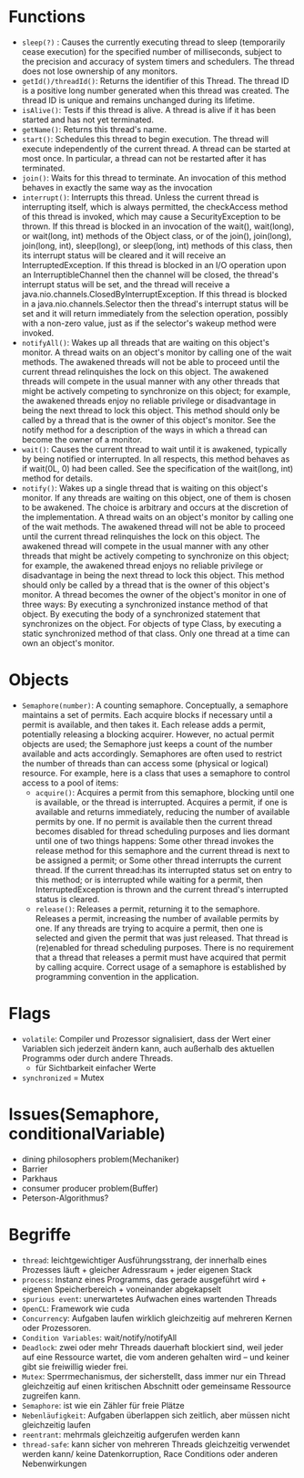 # Functions
- `sleep(?)` : Causes the currently executing thread to sleep (temporarily cease execution) for the specified number of milliseconds, subject to the precision and accuracy of system timers and schedulers. The thread does not lose ownership of any monitors.
- `getId()/threadId()`: Returns the identifier of this Thread. The thread ID is a positive long number generated when this thread was created. The thread ID is unique and remains unchanged during its lifetime.
- `isAlive()`: Tests if this thread is alive. A thread is alive if it has been started and has not yet terminated.
- `getName()`: Returns this thread's name.
- `start()`: Schedules this thread to begin execution. The thread will execute independently of the current thread. A thread can be started at most once. In particular, a thread can not be restarted after it has terminated.
- `join()`: Waits for this thread to terminate. An invocation of this method behaves in exactly the same way as the invocation
- `interrupt()`: Interrupts this thread. Unless the current thread is interrupting itself, which is always permitted, the checkAccess method of this thread is invoked, which may cause a SecurityException to be thrown. If this thread is blocked in an invocation of the wait(), wait(long), or wait(long, int) methods of the Object class, or of the join(), join(long), join(long, int), sleep(long), or sleep(long, int) methods of this class, then its interrupt status will be cleared and it will receive an InterruptedException. If this thread is blocked in an I/O operation upon an InterruptibleChannel then the channel will be closed, the thread's interrupt status will be set, and the thread will receive a java.nio.channels.ClosedByInterruptException.  If this thread is blocked in a java.nio.channels.Selector then the thread's interrupt status will be set and it will return immediately from the selection operation, possibly with a non-zero value, just as if the selector's wakeup method were invoked.
- `notifyAll()`: Wakes up all threads that are waiting on this object's monitor. A thread waits on an object's monitor by calling one of the wait methods.  The awakened threads will not be able to proceed until the current thread relinquishes the lock on this object. The awakened threads will compete in the usual manner with any other threads that might be actively competing to synchronize on this object; for example, the awakened threads enjoy no reliable privilege or disadvantage in being the next thread to lock this object.  This method should only be called by a thread that is the owner of this object's monitor. See the notify method for a description of the ways in which a thread can become the owner of a monitor.
- `wait()`: Causes the current thread to wait until it is awakened, typically by being notified or interrupted.  In all respects, this method behaves as if wait(0L, 0) had been called. See the specification of the wait(long, int) method for details.
- `notify()`: Wakes up a single thread that is waiting on this object's monitor. If any threads are waiting on this object, one of them is chosen to be awakened. The choice is arbitrary and occurs at the discretion of the implementation. A thread waits on an object's monitor by calling one of the wait methods. The awakened thread will not be able to proceed until the current thread relinquishes the lock on this object. The awakened thread will compete in the usual manner with any other threads that might be actively competing to synchronize on this object; for example, the awakened thread enjoys no reliable privilege or disadvantage in being the next thread to lock this object. This method should only be called by a thread that is the owner of this object's monitor. A thread becomes the owner of the object's monitor in one of three ways: By executing a synchronized instance method of that object. By executing the body of a synchronized statement that synchronizes on the object. For objects of type Class, by executing a static synchronized method of that class. Only one thread at a time can own an object's monitor.

# Objects
- `Semaphore(number)`: A counting semaphore. Conceptually, a semaphore maintains a set of permits. Each acquire blocks if necessary until a permit is available, and then takes it. Each release adds a permit, potentially releasing a blocking acquirer. However, no actual permit objects are used; the Semaphore just keeps a count of the number available and acts accordingly. Semaphores are often used to restrict the number of threads than can access some (physical or logical) resource. For example, here is a class that uses a semaphore to control access to a pool of items:
    - `acquire()`: Acquires a permit from this semaphore, blocking until one is available, or the thread is interrupted. Acquires a permit, if one is available and returns immediately, reducing the number of available permits by one. If no permit is available then the current thread becomes disabled for thread scheduling purposes and lies dormant until one of two things happens: Some other thread invokes the release method for this semaphore and the current thread is next to be assigned a permit; or Some other thread interrupts the current thread. If the current thread:has its interrupted status set on entry to this method; or is interrupted while waiting for a permit, then InterruptedException is thrown and the current thread's interrupted status is cleared.
    - `release()`: Releases a permit, returning it to the semaphore. Releases a permit, increasing the number of available permits by one. If any threads are trying to acquire a permit, then one is selected and given the permit that was just released. That thread is (re)enabled for thread scheduling purposes. There is no requirement that a thread that releases a permit must have acquired that permit by calling acquire. Correct usage of a semaphore is established by programming convention in the application.

# Flags
- `volatile`: Compiler und Prozessor signalisiert, dass der Wert einer Variablen sich jederzeit ändern kann, auch außerhalb des aktuellen Programms oder durch andere Threads.
  - für Sichtbarkeit einfacher Werte
- `synchronized` = Mutex

# Issues(Semaphore, conditionalVariable)
- dining philosophers problem(Mechaniker)
- Barrier
- Parkhaus
- consumer producer problem(Buffer)
- Peterson-Algorithmus?

# Begriffe
- `thread`:  leichtgewichtiger Ausführungsstrang, der innerhalb eines Prozesses läuft + gleicher Adressraum + jeder eigenen Stack
- `process`:  Instanz eines Programms, das gerade ausgeführt wird + eigenen Speicherbereich +  voneinander abgekapselt
- `spurious event`: unerwartetes Aufwachen eines wartenden Threads
- `OpenCL`: Framework wie cuda
- `Concurrenc`y: Aufgaben laufen wirklich gleichzeitig auf mehreren Kernen oder Prozessoren.
- `Condition Variables`: wait/notify/notifyAll
- `Deadlock`: zwei oder mehr Threads dauerhaft blockiert sind, weil jeder auf eine Ressource wartet, die vom anderen gehalten wird – und keiner gibt sie freiwillig wieder frei.
- `Mutex`:  Sperrmechanismus, der sicherstellt, dass immer nur ein Thread gleichzeitig auf einen kritischen Abschnitt oder gemeinsame Ressource zugreifen kann.
- `Semaphore`:  ist wie ein Zähler für freie Plätze
- `Nebenläufigkeit`: Aufgaben überlappen sich zeitlich, aber müssen nicht gleichzeitig laufen
- `reentrant`: mehrmals gleichzeitig aufgerufen werden kann
- `thread-safe`: kann sicher von mehreren Threads gleichzeitig verwendet werden kann/ keine Datenkorruption, Race Conditions oder anderen Nebenwirkungen